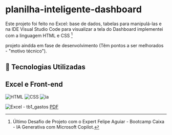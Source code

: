 # planilha-inteligente-dashboard

Este projeto foi feito no Excel: base de dados, tabelas para manipulá-las e na IDE Visual Studio Code para visualizar a tela do Dashboard implementei com a linguagem HTML e CSS [^1]

projeto aindda em fase de desenvolvimento (Têm pontos a ser melhorados - "motivo técnico").

## 🤖 Tecnologias Utilizadas
## Excel e Front-end 
![HTML](https://img.shields.io/badge/HTML-000?style=for-the-badge&logo=html5&logoColor=30A3DC)
![CSS](https://img.shields.io/badge/CSS-000?style=for-the-badge&logo=css3&logoColor=E94D5F)
![ia](https://github.com/user-attachments/assets/eb3150c5-1785-41ae-8091-9cff51ebfdeb)

![Excel - tb1_gastos](https://github.com/user-attachments/assets/d43f5fc5-b99a-454c-a5a9-e854b708654f)
[PDF](http://127.0.0.1:5501/docs/Desafio%20de%20Projeto%20Dashboard.pdf)

[^1]: Último Desafio de Projeto com o Expert Felipe Aguiar - Bootcamp Caixa - IA Generativa com Microsoft Copilot. 
